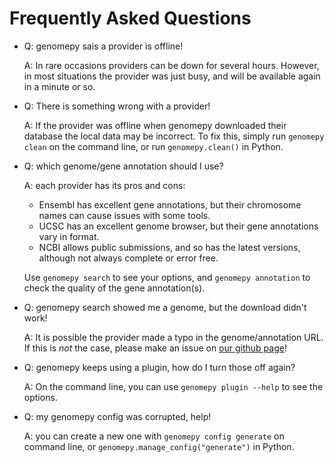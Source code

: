 # Frequently Asked Questions

* Q: genomepy sais a provider is offline!

  A: In rare occasions providers can be down for several hours.
  However, in most situations the provider was just busy, and will be available again in a minute or so.

* Q: There is something wrong with a provider!

  A: If the provider was offline when genomepy downloaded their database the local data may be incorrect.
  To fix this, simply run `genomepy clean` on the command line, or run `genomepy.clean()` in Python.

* Q: which genome/gene annotation should I use?

  A: each provider has its pros and cons:
    * Ensembl has excellent gene annotations, but their chromosome names can cause issues with some tools.
    * UCSC has an excellent genome browser, but their gene annotations vary in format.
    * NCBI allows public submissions, and so has the latest versions, although not always complete or error free.

  Use `genomepy search` to see your options, and `genomepy annotation` to check the quality of the gene annotation(s).

* Q: genomepy search showed me a genome, but the download didn't work!

  A: It is possible the provider made a typo in the genome/annotation URL.
  If this is *not* the case, please make an issue on [our github page](https://github.com/vanheeringen-lab/genomepy/issues)!

* Q: genomepy keeps using a plugin, how do I turn those off again?

  A: On the command line, you can use `genomepy plugin --help` to see the options.

* Q: my genomepy config was corrupted, help!

  A: you can create a new one with `genomepy config generate` on command line,
  or `genomepy.manage_config("generate")` in Python.
